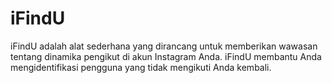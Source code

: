 # iFindU
iFindU adalah alat sederhana yang dirancang untuk memberikan wawasan tentang dinamika pengikut di akun Instagram Anda. iFindU membantu Anda mengidentifikasi pengguna yang tidak mengikuti Anda kembali.
